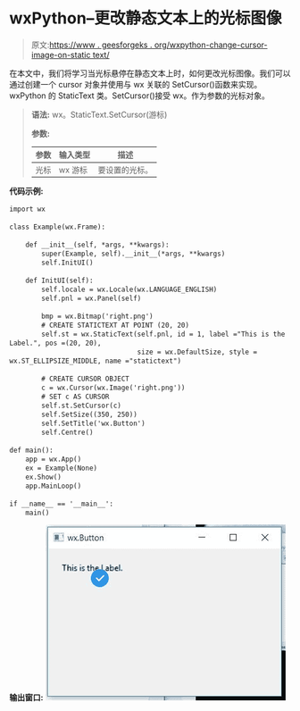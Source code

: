 # wxPython–更改静态文本上的光标图像

> 原文:[https://www . geesforgeks . org/wxpython-change-cursor-image-on-static text/](https://www.geeksforgeeks.org/wxpython-change-cursor-image-on-statictext/)

在本文中，我们将学习当光标悬停在静态文本上时，如何更改光标图像。我们可以通过创建一个 cursor 对象并使用与 wx 关联的 SetCursor()函数来实现。wxPython 的 StaticText 类。SetCursor()接受 wx。作为参数的光标对象。

> **语法:** wx。StaticText.SetCursor(游标)
> 
> **参数:**
> 
> | 参数 | 输入类型 | 描述 |
> | --- | --- | --- |
> | 光标 | wx 游标 | 要设置的光标。 |

**代码示例:**

```
import wx

class Example(wx.Frame):

    def __init__(self, *args, **kwargs):
        super(Example, self).__init__(*args, **kwargs)
        self.InitUI()

    def InitUI(self):
        self.locale = wx.Locale(wx.LANGUAGE_ENGLISH)
        self.pnl = wx.Panel(self)

        bmp = wx.Bitmap('right.png')
        # CREATE STATICTEXT AT POINT (20, 20)
        self.st = wx.StaticText(self.pnl, id = 1, label ="This is the Label.", pos =(20, 20),
                                size = wx.DefaultSize, style = wx.ST_ELLIPSIZE_MIDDLE, name ="statictext")

        # CREATE CURSOR OBJECT
        c = wx.Cursor(wx.Image('right.png'))
        # SET c AS CURSOR
        self.st.SetCursor(c)
        self.SetSize((350, 250))
        self.SetTitle('wx.Button')
        self.Centre()

def main():
    app = wx.App()
    ex = Example(None)
    ex.Show()
    app.MainLoop()

if __name__ == '__main__':
    main()
```

**输出窗口:**
![](img/edcd234e4829274e5fc7dccc71fa31e0.png)